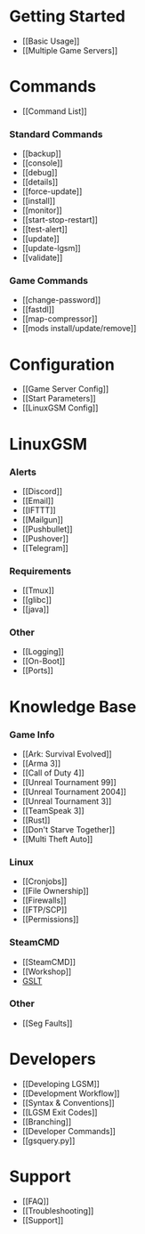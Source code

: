 # Getting Started
* [[Basic Usage]]
* [[Multiple Game Servers]]

# Commands
* [[Command List]]

### Standard Commands
* [[backup]]
* [[console]]
* [[debug]]
* [[details]]
* [[force-update]]
* [[install]]
* [[monitor]]
* [[start-stop-restart]]
* [[test-alert]]
* [[update]]
* [[update-lgsm]]
* [[validate]]

### Game Commands
* [[change-password]]
* [[fastdl]]
* [[map-compressor]]
* [[mods install/update/remove]]

# Configuration
* [[Game Server Config]]
* [[Start Parameters]]
* [[LinuxGSM Config]]

# LinuxGSM

### Alerts
* [[Discord]]
* [[Email]]
* [[IFTTT]]
* [[Mailgun]]
* [[Pushbullet]]
* [[Pushover]]
* [[Telegram]]

### Requirements
* [[Tmux]]
* [[glibc]]
* [[java]]

### Other
* [[Logging]]
* [[On-Boot]]
* [[Ports]]

# Knowledge Base
### Game Info
* [[Ark: Survival Evolved]]
* [[Arma 3]]
* [[Call of Duty 4]]
* [[Unreal Tournament 99]]
* [[Unreal Tournament 2004]]
* [[Unreal Tournament 3]]
* [[TeamSpeak 3]]
* [[Rust]]
* [[Don't Starve Together]]
* [[Multi Theft Auto]]

### Linux
* [[Cronjobs]]
* [[File Ownership]]
* [[Firewalls]]
* [[FTP/SCP]]
* [[Permissions]]

### SteamCMD
* [[SteamCMD]]
* [[Workshop]]
* [GSLT](Game-Server-Login-Token)

### Other
* [[Seg Faults]]
# Developers
* [[Developing LGSM]]
* [[Development Workflow]]
* [[Syntax & Conventions]]
* [[LGSM Exit Codes]]
* [[Branching]]
* [[Developer Commands]]
* [[gsquery.py]]

# Support
* [[FAQ]]
* [[Troubleshooting]]
* [[Support]]